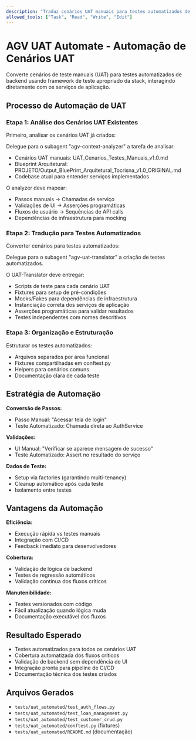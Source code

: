 ```yaml
---
description: "Traduz cenários UAT manuais para testes automatizados de backend usando AGV-UAT-Translator"
allowed_tools: ["Task", "Read", "Write", "Edit"]
---
```


# AGV UAT Automate - Automação de Cenários UAT

Converte cenários de teste manuais (UAT) para testes automatizados de backend usando framework de teste apropriado da stack, interagindo diretamente com os serviços de aplicação.

## Processo de Automação de UAT

### Etapa 1: Análise dos Cenários UAT Existentes
Primeiro, analisar os cenários UAT já criados:

Delegue para o subagent "agv-context-analyzer" a tarefa de analisar:
- Cenários UAT manuais: UAT_Cenarios_Testes_Manuais_v1.0.md
- Blueprint Arquitetural: PROJETO/Output_BluePrint_Arquitetural_Tocrisna_v1.0_ORIGINAL.md
- Codebase atual para entender serviços implementados

O analyzer deve mapear:
- Passos manuais → Chamadas de serviço
- Validações de UI → Asserções programáticas  
- Fluxos de usuário → Sequências de API calls
- Dependências de infraestrutura para mocking

### Etapa 2: Tradução para Testes Automatizados
Converter cenários para testes automatizados:

Delegue para o subagent "agv-uat-translator" a criação de testes automatizados.

O UAT-Translator deve entregar:
- Scripts de teste para cada cenário UAT
- Fixtures para setup de pré-condições
- Mocks/Fakes para dependências de infraestrutura
- Instanciação correta dos serviços de aplicação
- Asserções programáticas para validar resultados
- Testes independentes com nomes descritivos

### Etapa 3: Organização e Estruturação
Estruturar os testes automatizados:
- Arquivos separados por área funcional
- Fixtures compartilhadas em conftest.py
- Helpers para cenários comuns
- Documentação clara de cada teste

## Estratégia de Automação

**Conversão de Passos:**
- Passo Manual: "Acessar tela de login"
- Teste Automatizado: Chamada direta ao AuthService

**Validações:**
- UI Manual: "Verificar se aparece mensagem de sucesso"
- Teste Automatizado: Assert no resultado do serviço

**Dados de Teste:**
- Setup via factories (garantindo multi-tenancy)
- Cleanup automático após cada teste
- Isolamento entre testes

## Vantagens da Automação

**Eficiência:**
- Execução rápida vs testes manuais
- Integração com CI/CD
- Feedback imediato para desenvolvedores

**Cobertura:**
- Validação de lógica de backend
- Testes de regressão automáticos
- Validação contínua dos fluxos críticos

**Manutenibilidade:**
- Testes versionados com código
- Fácil atualização quando lógica muda
- Documentação executável dos fluxos

## Resultado Esperado
- Testes automatizados para todos os cenários UAT
- Cobertura automatizada dos fluxos críticos
- Validação de backend sem dependência de UI
- Integração pronta para pipeline de CI/CD
- Documentação técnica dos testes criados

## Arquivos Gerados
- `tests/uat_automated/test_auth_flows.py`
- `tests/uat_automated/test_loan_management.py` 
- `tests/uat_automated/test_customer_crud.py`
- `tests/uat_automated/conftest.py` (fixtures)
- `tests/uat_automated/README.md` (documentação)